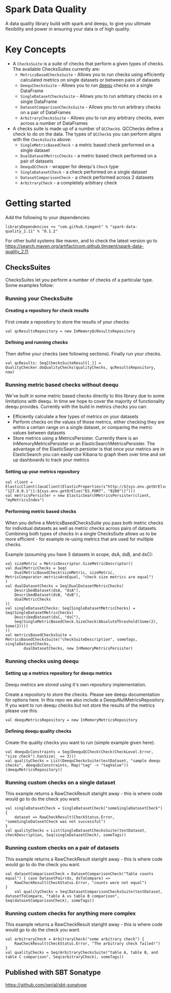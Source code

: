 # Spark Data Quality
A data quality library build with spark and deequ, to give you ultimate flexibility and power in ensuring your data
is of high quality.

# Key Concepts
* A `ChecksSuite` is a suite of checks that perform a given types of checks. The available ChecksSuites currently are:
    * `MetricsBasedChecksSuite` - Allows you to run checks using efficiently calculated metrics on single datasets or
    between pairs of datasets
    * `DeequChecksSuite` - Allows you to run [deequ](https://github.com/awslabs/deequ/tree/master/src/main/scala/com/amazon/deequ) 
    checks on a single DataFrame
    * `SingleDatasetChecksSuite` - Allows you to run arbitrary checks on a single DataFrame
    * `DatasetComparisonChecksSuite` - Allows you to run arbitrary checks on a pair of DataFrames
    * `ArbitraryChecksSuite` - Allows you to run any arbitrary checks, even across a number of DataFrames
* A checks suite is made up of a number of `QCCheck`s. QCChecks define a check to do on the data. The types of `QCCheck`s
you can perform aligns with the `ChecksSuite` above:
    * `SingleMetricBasedCheck` - a metric based check performed on a single dataset
    * `DualDatasetMetricChecks` - a metric based check performed on a pair of datasets
    * `DeequQCCheck` - wrapper for deequ's `Check` type
    * `SingleDatasetCheck` - a check performed on a single dataset
    * `DatasetComparisonCheck` - a check performed across 2 datasets
    * `ArbitraryCheck` - a completely arbitrary check

# Getting started
Add the following to your dependencies:
```
libraryDependencies += "com.github.timgent" % "spark-data-quality_2.11" % "0.1.2"
```
For other build systems like maven, and to check the latest version go to https://search.maven.org/artifact/com.github.timgent/spark-data-quality_2.11

## ChecksSuites
ChecksSuites let you perform a number of checks of a particular type. Some examples follow:

### Running your ChecksSuite

#### Creating a repository for check results
First create a repository to store the results of your checks:
```
val qcResultsRepository = new InMemoryQcResultsRepository
```

#### Defining and running checks
Then define your checks (see following sections). Finally run your checks.
```
val qcResults: Seq[ChecksSuiteResult[_]] = QualityChecker.doQualityChecks(qualityChecks, qcResultsRepository, now)
```

### Running metric based checks without deequ
We've built in some metric based checks directly to this library due to some limitations with deequ. In time we hope
to cover the majority of functionality deequ provides. Currently with the build in metrics checks you can:

* Efficiently calculate a few types of metrics on your datasets
* Perform checks on the values of those metrics, either checking they are within a certain range on a single dataset,
or comparing the metric values between datasets
* Store metrics using a MetricsPersister. Currently there is an InMemoryMetricsPersister or an 
ElasticSearchMetricsPersister. The advantage of the ElasticSearch persister is that once your metrics are in 
ElasticSearch you can easily use Kibana to graph them over time and set up dashboards to track your metrics

#### Setting up your metrics repository
```
val client = ElasticClient(JavaClient(ElasticProperties(s"http://${sys.env.getOrElse("ES_HOST", "127.0.0.1")}:${sys.env.getOrElse("ES_PORT", "9200")}")))
val metricsPersister = new ElasticSearchMetricsPersister(client, "myMetricsIndex")
```

#### Performing metric based checks
When you define a MetricsBasedChecksSuite you pass both metric checks for individual datasets as well as metric checks
across pairs of datasets. Combining both types of checks in a single ChecksSuite allows us to be more efficient - for
example re-using metrics that are used for multiple checks.

Example (assuming you have 3 datasets in scope, dsA, dsB, and dsC):
```
val sizeMetric = MetricDescriptor.SizeMetricDescriptor()
val dualMetricChecks = Seq(
    DualMetricBasedCheck(sizeMetric, sizeMetric, MetricComparator.metricsAreEqual, "check size metrics are equal")
)
val dualDatasetChecks = Seq(DualDatasetMetricChecks(
    DescribedDataset(dsA, "dsA"),
    DescribedDataset(dsB, "dsB"),
    dualMetricChecks
))
val singleDatasetChecks: Seq[SingleDatasetMetricChecks] = Seq(SingleDatasetMetricChecks(
    DescribedDataset(dsC, "dsC"),
    Seq(SingleMetricBasedCheck.SizeCheck(AbsoluteThreshold(Some(2), Some(2))))
))
val metricsBasedChecksSuite = MetricsBasedChecksSuite("checkSuiteDescription", someTags, singleDatasetChecks,
        dualDatasetChecks, new InMemoryMetricsPersister)
```

### Running checks using deequ

#### Setting up a metrics repository for deequ metrics
Deequ metrics are stored using it's own repository implementation.

Create a repository to store the checks. Please see deequ documentation for options here. In this repo we also include
a DeequNullMetricsRepository. If you want to run deequ checks but not store the results of the metrics please use this.
```
val deequMetricsRepository = new InMemoryMetricsRepository
```

#### Defining deequ quality checks
Create the quality checks you want to run (simple example given here):
```
val deequQcConstraints = Seq(DeequQCCheck(Check(CheckLevel.Error, "size check").hasSize(_ == 3)))
val qualityChecks = List(DeequChecksSuite(testDataset, "sample deequ checks", deequQcConstraints, Map("tag" -> "tagValue"))(deequMetricsRepository))
```

### Running custom checks on a single dataset
This example returns a RawCheckResult staright away - this is where code would go to do the check you want.
```
val singleDatasetCheck = SingleDatasetCheck("someSingleDatasetCheck") {
    dataset => RawCheckResult(CheckStatus.Error, "someSingleDatasetCheck was not successful")
}
val qualityChecks = List(SingleDatasetChecksSuite(testDataset, checkDescription, Seq(singleDatasetCheck), someTags))
```

### Running custom checks on a pair of datasets
This example returns a RawCheckResult staright away - this is where code would go to do the check you want.
```
val datasetComparisonCheck = DatasetComparisonCheck("Table counts equal") { case DatasetPair(ds, dsToCompare) =>
    RawCheckResult(CheckStatus.Error, "counts were not equal")
}
    val qualityChecks = Seq(DatasetComparisonChecksSuite(testDataset, datasetToCompare, "table A vs table B comparison", Seq(datasetComparisonCheck), someTags))
```

### Running custom checks for anything more complex
This example returns a RawCheckResult staright away - this is where code would go to do the check you want.
```
val arbitraryCheck = ArbitraryCheck("some arbitrary check") {
    RawCheckResult(CheckStatus.Error, "The arbitrary check failed!")
}
val qualityChecks = Seq(ArbitraryChecksSuite("table A, table B, and table C comparison", Seq(arbitraryCheck), someTags))
```

## Published with SBT Sonatype
https://github.com/xerial/sbt-sonatype